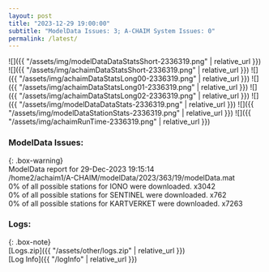```yaml
---
layout: post
title: "2023-12-29 19:00:00"
subtitle: "ModelData Issues: 3; A-CHAIM System Issues: 0"
permalink: /latest/
---
```


![]({{ "/assets/img/modelDataDataStatsShort-2336319.png" | relative_url }})
![]({{ "/assets/img/achaimDataStatsShort-2336319.png" | relative_url }})
![]({{ "/assets/img/achaimDataStatsLong00-2336319.png" | relative_url }})
![]({{ "/assets/img/achaimDataStatsLong01-2336319.png" | relative_url }})
![]({{ "/assets/img/achaimDataStatsLong02-2336319.png" | relative_url }})
![]({{ "/assets/img/modelDataDataStats-2336319.png" | relative_url }})
![]({{ "/assets/img/modelDataStationStats-2336319.png" | relative_url }})
![]({{ "/assets/img/achaimRunTime-2336319.png" | relative_url }})


### ModelData Issues:  
  
{: .box-warning}  
 ModelData report for 29-Dec-2023 19:15:14   
 /home2/achaim1/A-CHAIM/modelData/2023/363/19/modelData.mat   
 0% of all possible stations for IONO were downloaded. x3042   
 0% of all possible stations for SENTINEL were downloaded. x762   
 0% of all possible stations for KARTVERKET were downloaded. x7263   
  


### Logs:  
  
{: .box-note}  
[Logs.zip]({{ "/assets/other/logs.zip" | relative_url }})  
[Log Info]({{ "/logInfo" | relative_url }})  
